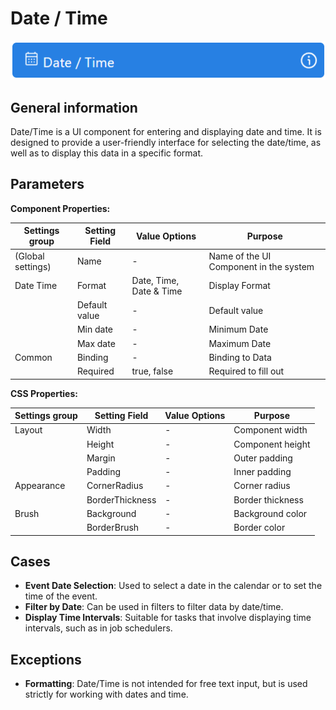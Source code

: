 # Date / Time

![](../../assets/images/app-development/date-time.png)

## General information
Date/Time is a UI component for entering and displaying date and time. It is designed to provide a user-friendly interface for selecting the date/time, as well as to display this data in a specific format.

## Parameters
**Component Properties:**

| Settings group | Setting Field   | Value Options         | Purpose                 |
|----------------|------------------|---------------------------|----------------------------|
| (Global settings)        | Name             | -                         | Name of the UI Component in the system |
| Date Time      | Format           | Date, Time, Date & Time | Display Format         |
|                | Default value    | -                         | Default value      |
|                | Min date         | -                         | Minimum Date           |
|                | Max date         | -                         | Maximum Date          |
| Common         | Binding          | -                         | Binding to Data          |
|                | Required         | true, false               | Required to fill out  |

**CSS Properties:**

| Settings group | Setting Field   | Value Options         | Purpose                 |
|----------------|------------------|---------------------------|----------------------------|
| Layout         | Width            | -                         | Component width          |
|                | Height           | -                         | Component height          |
|                | Margin           | -                         | Outer padding             |
|                | Padding          | -                         | Inner padding          |
| Appearance     | CornerRadius     | -                         | Corner radius          |
|                | BorderThickness  | -                         | Border thickness              |
| Brush          | Background       | -                         | Background color                  |
|                | BorderBrush      | -                         | Border color                 |

## Cases
- **Event Date Selection**: Used to select a date in the calendar or to set the time of the event.
- **Filter by Date**: Can be used in filters to filter data by date/time.
- **Display Time Intervals**: Suitable for tasks that involve displaying time intervals, such as in job schedulers.

## Exceptions
- **Formatting**: Date/Time is not intended for free text input, but is used strictly for working with dates and time.

